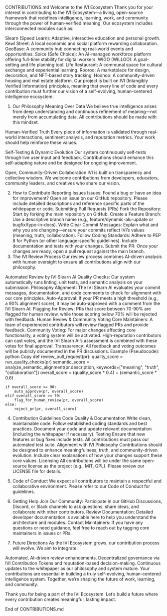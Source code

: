 CONTRIBUTIONS.md
Welcome to the IVI Ecosystem
Thank you for your interest in contributing to the IVI Ecosystem—a living, open-source framework that redefines intelligence, learning, work, and community through the power of human-verified meaning. Our ecosystem includes interconnected modules such as:

Slearn (Speed Learn): Adaptive, interactive education and personal growth.
Kewl Street: A local economic and social platform rewarding collaboration.
GeoBase: A community hub connecting real-world events and opportunities.
Soice (Safe Choice): An AI-managed workforce platform offering full-time stability for digital workers.
WIGO (WILLGO): A goal-setting and life planning tool.
Life Restaurant: A communal space for cultural exchange and experiential learning.
Rooroo: A marketplace for design, decoration, and NFT-based story tracking.
Hoohoo: A community-driven housing and real estate platform.
Our project is built on IVI (Intangibly Verified Information) principles, meaning that every line of code and every contribution must further our vision of a self-evolving, human-centered intelligence ecosystem.

1. Our Philosophy
Meaning Over Data
We believe true intelligence arises from deep understanding and continuous refinement of meaning—not merely from accumulating data. All contributions should be made with this mindset.

Human-Verified Truth
Every piece of information is validated through real-world interactions, sentiment analysis, and reputation metrics. Your work should help reinforce these values.

Self-Testing & Dynamic Evolution
Our system continuously self-tests through live user input and feedback. Contributions should enhance this self-adapting nature and be designed for ongoing improvement.

Open, Community-Driven Collaboration
IVI is built on transparency and collective wisdom. We welcome contributions from developers, educators, community leaders, and creatives who share our vision.

2. How to Contribute
Reporting Issues
Issues: Found a bug or have an idea for improvement? Open an issue on our GitHub repository. Please include detailed descriptions and reference specific parts of the whitepaper or code.
Submitting Pull Requests (PRs)
Fork the Repository:
Start by forking the main repository on GitHub.
Create a Feature Branch:
Use a descriptive branch name (e.g., feature/dynamic-alu-update or bugfix/typo-in-docs).
Write Clear Commit Messages:
Explain what and why you are changing—ensure your commits reflect IVI’s values (meaning, truth, collaboration).
Follow Coding Standards:
Adhere to PEP 8 for Python (or other language-specific guidelines).
Include documentation and tests with your changes.
Submit the PR:
Once your changes are ready, open a pull request against the main branch.
3. The IVI Review Process
Our review process combines AI-driven analysis with human oversight to ensure all contributions align with our philosophy.

Automated Review by IVI Slearn AI
Quality Checks:
Our system automatically runs linting, unit tests, and semantic analysis on your submission.
Philosophy Alignment:
The IVI Slearn AI evaluates your commit messages, documentation, and code comments to check for alignment with our core principles.
Auto-Approval:
If your PR meets a high threshold (e.g., a 90% alignment score), it may be auto-approved with a comment from the IVI Slearn AI.
Flagging for Review:
PRs that score between 70-90% are flagged for human review, while those scoring below 70% will be rejected with feedback.
Human Review & Community Voting
Core Maintainers:
A team of experienced contributors will review flagged PRs and provide feedback.
Community Voting:
For major changes affecting core functionality, a voting system will be activated. High-reputation contributors can cast votes, and the IVI Slearn AI’s assessment is combined with these votes for final approval.
Transparency:
All feedback and voting outcomes will be publicly documented in the PR discussions.
Example (Pseudocode):
python
Copy
def review_pull_request(pr):
    quality_score = run_quality_checks(pr)
    semantic_score = analyze_semantic_alignment(pr.description, keywords=["meaning", "truth", "collaboration"])
    overall_score = (quality_score * 0.4) + (semantic_score * 0.6)
    
    if overall_score >= 90:
        auto_approve(pr, overall_score)
    elif overall_score >= 70:
        flag_for_human_review(pr, overall_score)
    else:
        reject_pr(pr, overall_score)
4. Contribution Guidelines
Code Quality & Documentation
Write clean, maintainable code.
Follow established coding standards and best practices.
Document your code and update relevant documentation (including the whitepaper if necessary).
Testing
Ensure that new features or bug fixes include tests.
All contributions must pass our automated test suite.
Alignment with IVI Philosophy
Contributions should be designed to enhance meaningfulness, truth, and community-driven evolution.
Include clear explanations of how your changes support these core values.
Licensing
All contributions will be under the same open-source license as the project (e.g., MIT, GPL). Please review our LICENSE file for details.
5. Code of Conduct
We expect all contributors to maintain a respectful and collaborative environment. Please refer to our Code of Conduct for guidelines.

6. Getting Help
Join Our Community:
Participate in our GitHub Discussions, Discord, or Slack channels to ask questions, share ideas, and collaborate with other contributors.
Review Documentation:
Detailed developer documentation is available here to help you understand the architecture and modules.
Contact Maintainers:
If you have any questions or need guidance, feel free to reach out by tagging core maintainers in issues or PRs.
7. Future Directions
As the IVI Ecosystem grows, our contribution process will evolve. We aim to integrate:

Automated, AI-driven review enhancements.
Decentralized governance via IVI Contribution Tokens and reputation-based decision-making.
Continuous updates to the whitepaper as our philosophy and system mature.
Your contributions are essential in building a truly self-evolving, human-centered intelligence system. Together, we’re shaping the future of work, learning, and community.

Thank you for being a part of the IVI Ecosystem. Let’s build a future where every contribution creates meaningful, lasting impact.

End of CONTRIBUTIONS.md
